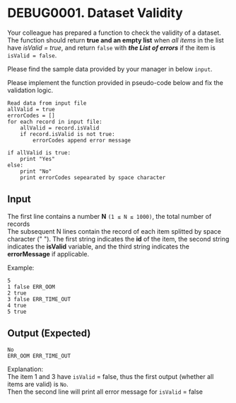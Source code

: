 # DEBUG0001. Dataset Validity
Your colleague has prepared a function to check the validity of a dataset. The function should return **true and an empty list** when _all items_ in the list have _isValid = true_, 
and return ```false``` with ***the List of errors*** if the item is ```isValid = false```.

Please find the sample data provided by your manager in below ```input```.

Please implement the function provided in pseudo-code below and fix the validation logic.
```
Read data from input file
allValid = true
errorCodes = []
for each record in input file:
    allValid = record.isValid
    if record.isValid is not true:
        errorCodes append error message

if allValid is true:
    print "Yes"
else:
    print "No"
    print errorCodes sepearated by space character
```


## Input
The first line contains a number **N** `(1 ≤ N ≤ 1000)`, the total number of records <br>
The subsequent N lines contain the record of each item splitted by space character (" "). The first string indicates the **id** of the item, the second string indicates the **isValid** variable, and the third string indicates the **errorMessage** if applicable.

Example:
```
5
1 false ERR_OOM
2 true
3 false ERR_TIME_OUT
4 true
5 true
```


## Output (Expected)
```
No
ERR_OOM ERR_TIME_OUT
```

Explanation: <br>
The item 1 and 3 have `isValid` = false, thus the first output (whether all items are valid) is `No`.\
Then the second line will print all error message for `isValid` = false
